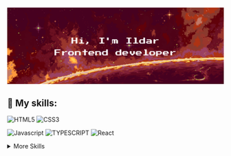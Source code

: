 ![Ildar's GitHub Banner](./images/git-hub-header-orange.png)
<!-- ### Hi, I'm Ildar, a frontend developer.-->

## 🔮 My skills:

![HTML5](https://img.shields.io/static/v1?message=HTML5&logo=html5&style=for-the-badge&color=1f1e34&label=%20)
![CSS3](https://img.shields.io/static/v1?message=css3&logo=css3&style=for-the-badge&logoColor=2965f0&color=1f1e34&label=%20)

![Javascript](https://img.shields.io/static/v1?message=javascript&logo=javascript&style=for-the-badge&color=1f1e34&label=%20)
![TYPESCRIPT](https://img.shields.io/static/v1?message=typescript&logo=typescript&style=for-the-badge&color=1f1e34&label=%20)
![React](https://img.shields.io/static/v1?message=react&logo=react&style=for-the-badge&color=1f1e34&label=%20)

<details>
  <summary>More Skills</summary>
  <br>
  <p>Together with React:</p>
  
  ![Redux/toolkit](https://img.shields.io/static/v1?message=redux/toolkit&logo=redux&style=for-the-badge&&logoColor=593d88&color=1f1e34&label=%20)
  ![Effector](https://img.shields.io/static/v1?message=effector&logo=effector&style=for-the-badge&&logoColor=593d88&color=1f1e34&label=%20)
  
  <p>Other:</p>
  
  ![Webpack](https://img.shields.io/static/v1?message=webpack&logo=webpack&style=for-the-badge&color=1f1e34&label=%20)
  ![Gulp](https://img.shields.io/static/v1?message=gulp&logo=gulp&style=for-the-badge&color=1f1e34&label=%20)
  ![Sass](https://img.shields.io/static/v1?message=sass&logo=sass&style=for-the-badge&color=1f1e34&label=%20)
  ![Jest](https://img.shields.io/static/v1?message=jest&logo=jest&style=for-the-badge&color=1f1e34&label=%20)
  ![Cypress](https://img.shields.io/static/v1?message=cypress&logo=cypress&style=for-the-badge&color=1f1e34&label=%20)
  ![Git](https://img.shields.io/static/v1?message=git&logo=git&style=for-the-badge&color=1f1e34&label=%20)
  ![Github](https://img.shields.io/static/v1?message=github&logo=github&style=for-the-badge&color=1f1e34&label=%20)
  ![Figma](https://img.shields.io/static/v1?message=figma&logo=figma&style=for-the-badge&color=1f1e34&label=%20)

</details>
